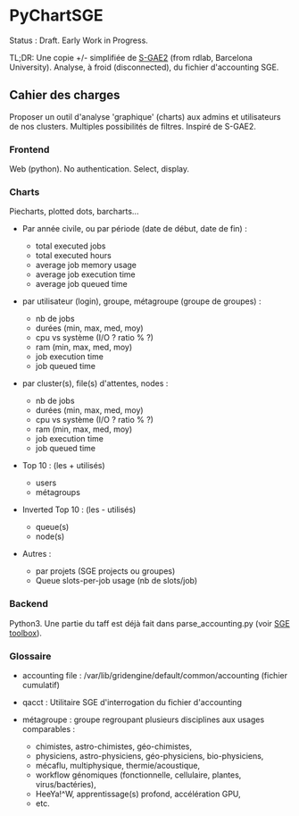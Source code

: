 # PyChartSGE

Status : Draft. Early Work in Progress.

TL;DR: Une copie +/- simplifiée de [S-GAE2](https://rdlab.cs.upc.edu/s-gae/) 
(from rdlab, Barcelona University). Analyse, à froid (disconnected), du fichier
d'accounting SGE.


## Cahier des charges

Proposer un outil d'analyse 'graphique' (charts) aux admins et utilisateurs de
nos clusters. Multiples possibilités de filtres. Inspiré de S-GAE2.

### Frontend

Web (python). No authentication. Select, display.


### Charts

Piecharts, plotted dots, barcharts...

* Par année civile, ou par période (date de début, date de fin) :
    * total executed jobs
    * total executed hours
    * average job memory usage
    * average job execution time
    * average job queued time

* par utilisateur (login), groupe, métagroupe (groupe de groupes) :
    * nb de jobs
    * durées (min, max, med, moy)
    * cpu vs système (I/O ? ratio % ?)
    * ram (min, max, med, moy)
    * job execution time
    * job queued time

* par cluster(s), file(s) d'attentes, nodes :
    * nb de jobs
    * durées (min, max, med, moy)
    * cpu vs système (I/O ? ratio % ?)
    * ram (min, max, med, moy)
    * job execution time
    * job queued time

* Top 10 : (les + utilisés)
    * users
    * métagroups

* Inverted Top 10 : (les - utilisés)
    * queue(s)
    * node(s)

* Autres :
    * par projets (SGE projects ou groupes)
    * Queue slots-per-job usage (nb de slots/job)


### Backend

Python3. Une partie du taff est déjà fait dans parse_accounting.py 
(voir [SGE toolbox](https://github.com/ltaulell/sge_toolbox)).


### Glossaire

* accounting file : /var/lib/gridengine/default/common/accounting (fichier cumulatif)

* qacct : Utilitaire SGE d'interrogation du fichier d'accounting

* métagroupe : groupe regroupant plusieurs disciplines aux usages comparables :
    - chimistes, astro-chimistes, géo-chimistes,
    - physiciens, astro-physiciens, géo-physiciens, bio-physiciens,
    - mécaflu, multiphysique, thermie/acoustique,
    - workflow génomiques (fonctionnelle, cellulaire, plantes, virus/bactéries),
    - HeeYa!^W, apprentissage(s) profond, accélération GPU,
    - etc.
